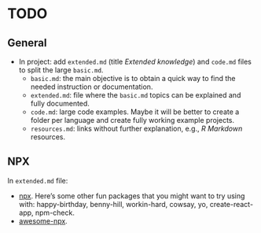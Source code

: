 # TODO

## General

- In project: add `extended.md` (title _Extended knowledge_) and `code.md` files to split the large `basic.md`.
  - `basic.md`: the main objective is to obtain a quick way to find the needed instruction or documentation.
  - `extended.md`: file where the `basic.md` topics can be explained and fully documented.
  - `code.md`: large code examples. Maybe it will be better to create a folder per language and create fully working example projects.
  - `resources.md`: links without further explanation, e.g., _R Markdown_ resources.

## NPX

In `extended.md` file:

- [npx](https://medium.com/@maybekatz/introducing-npx-an-npm-package-runner-55f7d4bd282b). Here’s some other fun packages that you might want to try using with: happy-birthday, benny-hill, workin-hard, cowsay, yo, create-react-app, npm-check.
- [awesome-npx](https://github.com/junosuarez/awesome-npx).
